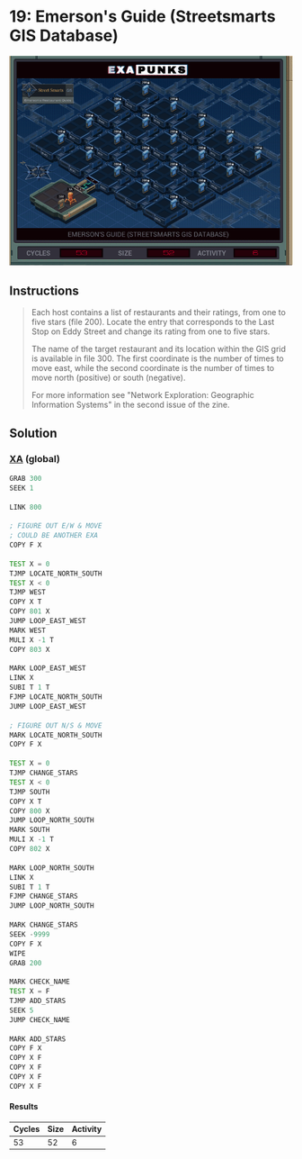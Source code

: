 # 19: Emerson's Guide (Streetsmarts GIS Database)

<div align="center"><img src="EXAPUNKS - Emerson's Guide (53, 52, 6, 2022-12-05-19-32-52).gif" /></div>

## Instructions
> Each host contains a list of restaurants and their ratings, from one to five stars (file 200). Locate the entry that corresponds to the Last Stop on Eddy Street and change its rating from one to five stars.
> 
> The name of the target restaurant and its location within the GIS grid is available in file 300. The first coordinate is the number of times to move east, while the second coordinate is the number of times to move north (positive) or south (negative).
> 
> For more information see "Network Exploration: Geographic Information Systems" in the second issue of the zine.

## Solution

### [XA](XA.exa) (global)
```asm
GRAB 300
SEEK 1

LINK 800

; FIGURE OUT E/W & MOVE
; COULD BE ANOTHER EXA
COPY F X

TEST X = 0
TJMP LOCATE_NORTH_SOUTH
TEST X < 0
TJMP WEST
COPY X T
COPY 801 X
JUMP LOOP_EAST_WEST
MARK WEST
MULI X -1 T
COPY 803 X

MARK LOOP_EAST_WEST
LINK X
SUBI T 1 T
FJMP LOCATE_NORTH_SOUTH
JUMP LOOP_EAST_WEST

; FIGURE OUT N/S & MOVE
MARK LOCATE_NORTH_SOUTH
COPY F X

TEST X = 0
TJMP CHANGE_STARS
TEST X < 0
TJMP SOUTH
COPY X T
COPY 800 X
JUMP LOOP_NORTH_SOUTH
MARK SOUTH
MULI X -1 T
COPY 802 X

MARK LOOP_NORTH_SOUTH
LINK X
SUBI T 1 T
FJMP CHANGE_STARS
JUMP LOOP_NORTH_SOUTH

MARK CHANGE_STARS
SEEK -9999
COPY F X
WIPE
GRAB 200

MARK CHECK_NAME
TEST X = F
TJMP ADD_STARS
SEEK 5
JUMP CHECK_NAME

MARK ADD_STARS
COPY F X
COPY X F
COPY X F
COPY X F
COPY X F
```

#### Results
| Cycles | Size | Activity |
|--------|------|----------|
| 53     | 52   | 6        |
